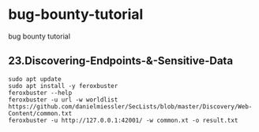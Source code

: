 # bug-bounty-tutorial
bug bounty tutorial

## 23.Discovering-Endpoints-&-Sensitive-Data
```
sudo apt update
sudo apt install -y feroxbuster
feroxbuster --help
feroxbuster -u url -w worldlist
https://github.com/danielmiessler/SecLists/blob/master/Discovery/Web-Content/common.txt
feroxbuster -u http://127.0.0.1:42001/ -w common.xt -o result.txt
```
